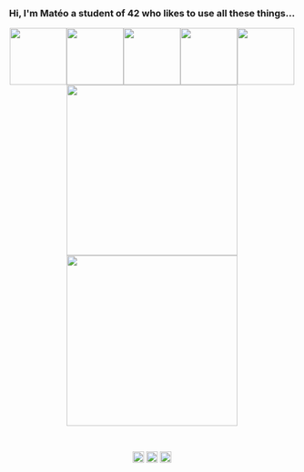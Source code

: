 <br>
<h3 align="center"> Hi, I'm Matéo a student of 42 who likes to use all these things... </h3>
<p align="center">
  <img src="https://i.giphy.com/media/LMt9638dO8dftAjtco/200.webp" width="100"><img src="https://user-images.githubusercontent.com/42747200/46140125-da084900-c26d-11e8-8ea7-c45ae6306309.png" width="100"><img src="https://i.giphy.com/media/KzJkzjggfGN5Py6nkT/200.webp" width="100"><img src="https://i.giphy.com/media/IdyAQJVN2kVPNUrojM/200.webp" width="100"><img src="https://cdn.jsdelivr.net/npm/simple-icons@3.0.1/icons/c.svg" width="100"><br><img src="https://little.kylerconway.com/images/golang-what.gif" width="300"><img src="https://image.noelshack.com/fichiers/2020/42/2/1602589287-more-icon-icons-com-66715.png" width="300">
</p>
<br>
<p align="center">
<a href="https://twitter.com/delarbre_mateo" target="_blank"><img align="center" src="https://cdn.jsdelivr.net/npm/simple-icons@3.0.1/icons/twitter.svg" alt="mdelarbr" height="20" width="20" /></a>
<a href="https://www.linkedin.com/in/mat%C3%A9o-delarbre-14777818a/" target="_blank"><img align="center" src="https://cdn.jsdelivr.net/npm/simple-icons@3.0.1/icons/linkedin.svg" alt="mdelarbre" height="20" width="20" /></a>
<a href="https://www.facebook.com/mdelarbr" target="_blank"><img align="center" src="https://cdn.jsdelivr.net/npm/simple-icons@3.0.1/icons/facebook.svg" alt="mdelarbr" height="20" width="20" /></a>
</p>

